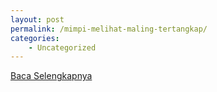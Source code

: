 ```yaml
---
layout: post
permalink: /mimpi-melihat-maling-tertangkap/
categories:
    - Uncategorized
---
```


[Baca Selengkapnya](/02)